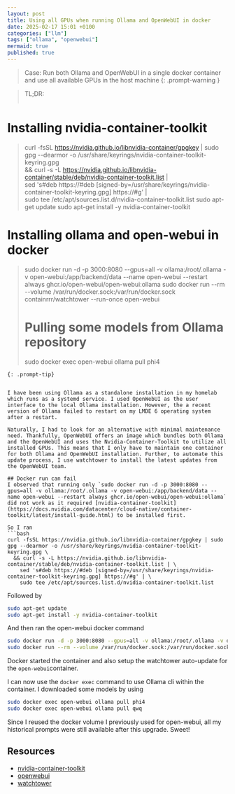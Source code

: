 ```yaml
---
layout: post
title: Using all GPUs when running Ollama and OpenWebUI in docker 
date: 2025-02-17 15:01 +0100
categories: ["llm"]
tags: ["ollama", "openwebui"]
mermaid: true
published: true
---
```



> Case: Run both Ollama and OpenWebUI in a single docker container and use all available GPUs in the host machine
{: .prompt-warning }

> TL;DR: 
>```bash
# Installing nvidia-container-toolkit
> curl -fsSL https://nvidia.github.io/libnvidia-container/gpgkey | sudo gpg --dearmor -o /usr/share/keyrings/nvidia-container-toolkit-keyring.gpg \
  && curl -s -L https://nvidia.github.io/libnvidia-container/stable/deb/nvidia-container-toolkit.list | \
    sed 's#deb https://#deb [signed-by=/usr/share/keyrings/nvidia-container-toolkit-keyring.gpg] https://#g' | \
    sudo tee /etc/apt/sources.list.d/nvidia-container-toolkit.list
> sudo apt-get update
> sudo apt-get install -y nvidia-container-toolkit
> 
# Installing ollama and open-webui in docker
> sudo docker run -d -p 3000:8080 --gpus=all -v ollama:/root/.ollama -v open-webui:/app/backend/data --name open-webui --restart always ghcr.io/open-webui/open-webui:ollama
> sudo docker run --rm --volume /var/run/docker.sock:/var/run/docker.sock containrrr/watchtower --run-once open-webui
> 
> # Pulling some models from Ollama repository
> sudo docker exec open-webui ollama pull phi4
```
{: .prompt-tip}


I have been using Ollama as a standalone installation in my homelab which runs as a systemd service. I used OpenWebUI as the user interface to the local Ollama installation. However, the a recent version of Ollama failed to restart on my LMDE 6 operating system after a restart. 

Naturally, I had to look for an alternative with minimal maintenance need. Thankfully, OpenWebUI offers an image which bundles both Ollama and the OpenWebUI and uses the Nvidia-Container-Toolkit to utilize all installed GPUs. This means that I only have to maintain one container for both Ollama and OpenWebUI installation. Further, to automate this update process, I use watchtower to install the latest updates from the OpenWebUI team. 

## Docker run can fail
I observed that running only `sudo docker run -d -p 3000:8080 --gpus=all -v ollama:/root/.ollama -v open-webui:/app/backend/data --name open-webui --restart always ghcr.io/open-webui/open-webui:ollama` did not work as it required [nvidia-container-toolkit](https://docs.nvidia.com/datacenter/cloud-native/container-toolkit/latest/install-guide.html) to be installed first. 

So I ran 
```bash
curl -fsSL https://nvidia.github.io/libnvidia-container/gpgkey | sudo gpg --dearmor -o /usr/share/keyrings/nvidia-container-toolkit-keyring.gpg \
  && curl -s -L https://nvidia.github.io/libnvidia-container/stable/deb/nvidia-container-toolkit.list | \
    sed 's#deb https://#deb [signed-by=/usr/share/keyrings/nvidia-container-toolkit-keyring.gpg] https://#g' | \
    sudo tee /etc/apt/sources.list.d/nvidia-container-toolkit.list
```

Followed by
```bash
sudo apt-get update
sudo apt-get install -y nvidia-container-toolkit
```

And then ran the open-webui docker command
```bash 
sudo docker run -d -p 3000:8080 --gpus=all -v ollama:/root/.ollama -v open-webui:/app/backend/data --name open-webui --restart always ghcr.io/open-webui/open-webui:ollama
sudo docker run --rm --volume /var/run/docker.sock:/var/run/docker.sock containrrr/watchtower --run-once open-webui
```

Docker started the container and also setup the watchtower auto-update for the `open-webui`container. 

I can now use the `docker exec` command to use Ollama cli within the container. I downloaded some models by using
```bash
sudo docker exec open-webui ollama pull phi4
sudo docker exec open-webui ollama pull qwq
```

Since I reused the docker volume I previously used for open-webui, all my historical prompts were still available after this upgrade. Sweet! 


## Resources
* [nvidia-container-toolkit](https://docs.nvidia.com/datacenter/cloud-native/container-toolkit/latest/install-guide.html)
* [openwebui](https://github.com/open-webui/open-webui)
* [watchtower](https://github.com/containrrr/watchtower)